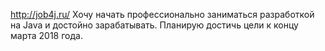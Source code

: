 http://job4j.ru/
Хочу начать профессионально заниматься разработкой на Java и достойно зарабатывать.
Планирую достичь цели к концу марта 2018 года.
